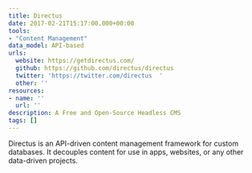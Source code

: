 ```yaml
---
title: Directus
date: 2017-02-21T15:17:00.000+00:00
tools:
- "Content Management"
data_model: API-based
urls:
  website: https://getdirectus.com/
  github: https://github.com/directus/directus
  twitter: 'https://twitter.com/directus  '
  other: ''
resources:
- name: ''
  url: ''
description: A Free and Open-Source Headless CMS
tags: []
---
```

Directus is an API-driven content management framework for custom databases. It decouples content for use in apps, websites, or any other data-driven projects.
